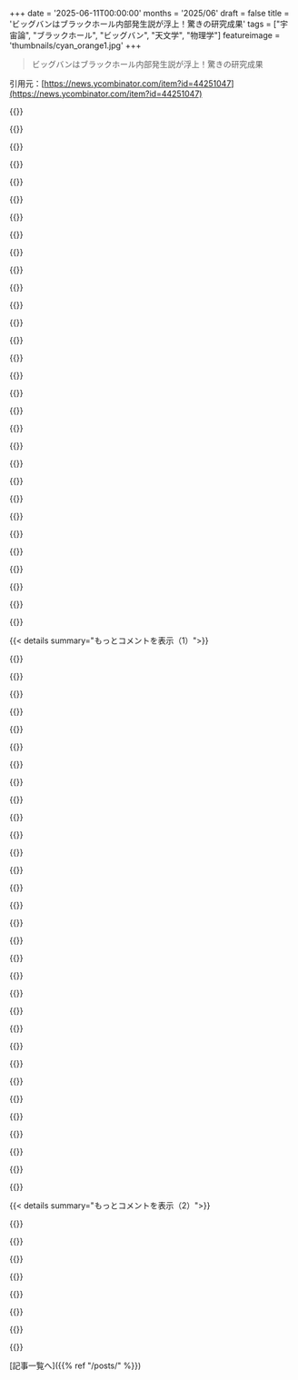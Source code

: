 +++
date = '2025-06-11T00:00:00'
months = '2025/06'
draft = false
title = 'ビッグバンはブラックホール内部発生説が浮上！驚きの研究成果'
tags = ["宇宙論", "ブラックホール", "ビッグバン", "天文学", "物理学"]
featureimage = 'thumbnails/cyan_orange1.jpg'
+++

> ビッグバンはブラックホール内部発生説が浮上！驚きの研究成果

引用元：[https://news.ycombinator.com/item?id=44251047](https://news.ycombinator.com/item?id=44251047)




{{<matomeQuote body="この記事の要約が科学論文の著者によって書かれてるのがいいね！単純化しすぎるリスクはあるけど、書き手が元になった科学を理解してないって可能性はなくなるもんね。" userName="carbocation" createdAt="2025/06/11 20:18:08" color="">}}




{{<matomeQuote body="うん、読むのも楽しかったよ。もっと多くの研究者が専門的な論文と一緒にブログ記事も出してくれたらいいのにね。まあ、科学者全員がブログ形式で書くスキルを持ってるとか、それを望んでるわけじゃないのは分かるけどね。<br>あと、研究者が論文の影響力じゃなくて、ブログのバイラル性で評価されるような世界になるのはちょっと心配かな。" userName="n2d4" createdAt="2025/06/11 20:34:28" color="#785bff">}}




{{<matomeQuote body="ソースを示してもらえませんか？" userName="4ndrewl" createdAt="2025/06/11 21:50:17" color="">}}




{{<matomeQuote body="ほとんどの仕事なんてそんなに重要じゃないし、ただみんなを忙しくさせてるだけだよ。この主張にもソースが必要？" userName="johnisgood" createdAt="2025/06/11 21:59:23" color="">}}




{{<matomeQuote body="Sabine Hossenfelderがこのトピックについて彼女のYTチャンネルでいくつかコメントしてるよ。" userName="NL807" createdAt="2025/06/12 00:40:47" color="">}}




{{<matomeQuote body="うん、すごいね。彼の解決策はすごくシンプルに見えるのに、以前のモデルの問題を全部クリアしてる。たぶん、すべてのブラックホールが独自の宇宙を含んでるのかもしれないね。" userName="fracus" createdAt="2025/06/11 21:33:08" color="">}}




{{<matomeQuote body="良い点が危険性をはるかに上回ると思うな。ジャーナリストが書いたものより、断然こういうのを読みたいね。<br>＞ 科学者全員がブログ形式で書くスキルを持ってるとか、それを望んでるわけじゃないのは分かるけどね<br>彼らはそうすべきだよ。もし研究が公的資金で賄われてるなら、できるだけ一般に利用可能にするべきだね。学者にはコミュニケーション能力が必要だし、彼らがそのスキルを習得できないなんてありえないと思うよ。<br>＞ あと、研究者が論文の影響力じゃなくて、ブログのバイラル性で評価されるような世界になるのはちょっと心配かな<br>今の影響力の測定方法や、それによって歪められたインセンティブがいかにひどいかを考えると、これが悪いことなのかさえ分からないね。<br>少なくとも、彼らが何をしてるかの透明性は向上するよ。これもまた公的資金のことだしね。" userName="graemep" createdAt="2025/06/12 04:45:02" color="#45d325">}}




{{<matomeQuote body="これは良いことなんだ。経済の余剰はここに行ったんだよ。みんなが週5日休むためじゃなくてね。私たちを忙しく、関与させ、やる気にさせるけど、厳密には必要ない仕事に。そうしないと、少数のエリートとその奴隷を除いてみんな飢え死にするか、みんな退屈で人生の意味を失うかだからね。" userName="tracerbulletx" createdAt="2025/06/12 02:02:39" color="">}}




{{<matomeQuote body="著者が「親宇宙」の概念とか、俺たちの宇宙（収縮と膨張してるやつ）がどうやってできたか、もっと詳しく説明してくれたらよかったのに。夜に読んだり考えたりするのに、いいネタだね :-) " userName="NKosmatos" createdAt="2025/06/11 21:43:54" color="#ff33a1">}}




{{<matomeQuote body="特異点の極限で何が起きるか説明できないって分かった時、多くの人がまず考えたことだよね。「たぶん別の宇宙か、並行宇宙への入り口じゃないか」って。でも、量子力学をこういうマクロなモデルと合わせようとすると、疑問はたくさん残る。最初のブラックホールはどこから来たんだ？それに対応する反物質ブラックホールは存在するのか？" userName="raxxorraxor" createdAt="2025/06/12 08:28:54" color="#45d325">}}




{{<matomeQuote body="雇用って結局論文書いて金もらうだけで、科学自体は進まないよね。まさにそれが雇用の基礎だ。" userName="friendzis" createdAt="2025/06/12 05:21:00" color="">}}




{{<matomeQuote body="もしインサイトバイアスってものがあるとしたら、これだね。ブラックホールの“底”が全く新しい宇宙になり得るなんて、こんなの読むの初めてだよ。もし昔から共通の仮説があったとしたら、それはワームホールだったもんね。" userName="oreilles" createdAt="2025/06/12 09:19:03" color="#785bff">}}




{{<matomeQuote body="君が何を求めてるのか理解できないんだよね…<br>俺のコメントと君の返信をAIに通して、君に返事するように頼んでみたよ。手伝いたい気持ちはあるからね。他に追加の指示が必要なら教えて。AIが君の曖昧な要求をそのまま受け取りすぎたのかも？:(<br>AIの出力はこれだよ:<br>Sabine Hossenfelderは学術界から距離を置いた後、最近特定の物語でお金を稼ぐようになった。<br>「Premise A」を「超ひも理論は経験的に証明できないから時間の無駄だ」と定義しよう。<br>彼女はPremise Aから、より広範な「Claim B」である「学術界は広く偽の研究成果を生み出している」に一般化する。<br>彼女の主張は以下を示唆しているようだ:<br>もし学術界がこれを公に認めたり、検証不可能な理論を推進したことを謝罪したりすれば、世間は再び信頼し始めるかもしれない。<br>この一般的な傾向は、彼女のより悪名高い瞬間の1つで頂点に達した:<br>- 学術界内の内部告発者とされる、奇妙に書かれた手紙で、基本的に彼女に「システムを崩壊させないでくれ」と懇願するものだった。<br>その手紙の根拠は？現状を解体すれば、グラントを確保してなんとかやっていくために、かろうじて説得力のある成果をでっち上げている何千人もの学者の生活が破壊される、というものだった。<br>https://en.wikipedia.org/wiki/Bullshit_Jobs" userName="refulgentis" createdAt="2025/06/12 18:26:05" color="">}}




{{<matomeQuote body="この説を初めて読んだ時から、どれくらい信用できるんだろうってずっと思ってたんだよね。どこで聞いたの？" userName="hippari2" createdAt="2025/06/12 02:12:13" color="#ff33a1">}}




{{<matomeQuote body="Sabineはひどい奴だけど、間違ってないとは思う。たくさんの見出しになった論文を読んで、それがデタラメかどうか見抜いてくれるのはありがたいよ（ネタバレ: だいたいデタラメ）。でも、彼女は問題点を特定できるけど、解決策の一部ではないんだ。アカデミアから離れたことで、今のインセンティブの状況を考えると、良い方向に変える力はほとんどない。<br>大きな音を立てることはできても、実際に権力を握ってる人たちは、自分たちに有利になるようにシステムをうまく操作してるから、気にしないだろうね。" userName="jandrese" createdAt="2025/06/12 17:37:48" color="">}}




{{<matomeQuote body="この記事は物理の論文（arXiv:2505.23877）が元で、経営論とか制度の比喩じゃないよ。論文が実際に提案してるのはね、高次元の親宇宙でできたブラックホールの内部で重力的なバウンスがビッグバンになったって説なんだ。量子的な縮退圧が特異点ができる前に崩壊を止めるんだって。外からはブラックホールに見えるけど、中からは138億年の膨張として進化するんだ。これは異なる座標系で一般相対性理論を適用してるんだよ。<br>簡単に言うと、特異点を避けて観測可能な予言（わずかな負の曲率とか自然なインフレーションみたいな相とか）を生み出す、量子補正ありの相対論的崩壊モデルだよ。" userName="jarend" createdAt="2025/06/12 01:01:29" color="#38d3d3">}}




{{<matomeQuote body="＞より高次元の親宇宙<br>それは違うよ。親宇宙は高次元じゃなくて、僕らの宇宙と同じ昔ながらの3+1次元だ。<br>彼らはね、いつものGRを使って、大きな、希薄な、コンパクトな球状に崩壊する物質雲から始めようって提案してる。その過程で事象の地平線ができる。その後、外からは普通のブラックホールに見えるけど、内部の進化は二度と見えない（“凍結した星”だ）。中には物質雲があって、大きな真空の殻があって、それから事象の地平線があるんだ。<br>量子力学によれば、縮退圧が最初「希薄＝塵」みたいで、ある時点で「まずい、非圧縮性だ」ってなる状態方程式を生む。彼らは仮定のもとで、内部が縮退圧で跳ね返る（バウンスする）解を見つけてる。中から見ると、見かけの宇宙定数があって、宇宙論的地平線が外から見たBH地平線にどうにか（？）対応するはずだって考えてるみたい。<br>記事全体で、彼らは色々な大まかな数値を当てはめて、僕らが観測してる宇宙（そのスケール、質量、年齢、見かけの宇宙定数など）がこのメカニズムと互換性があるって主張してる。摂動とかCMBの非等方性にも言及してるよ。<br>もしこれがうまくいったら超クールだよね！<br>でも、モデルが本当に（内部的に）うまくいってるのかはまだ納得できないな。手抜きが多い気がする。僕らの観測宇宙との一致もまだ納得できない（個人的にね）。まあ、僕はもう何年も宇宙論から離れてるし、物理学者じゃなくて数学者だから、僕の意見はかなり割り引いて聞いてね。（arxivのプレプリントを”読んだ”上でのコメントで、計算は全部追ってない）<br>追伸：バウンス近くの安定性についてもコメントしてないと思う。その領域はBKLスタイルの不安定性があることで知られてる。適切なパラメータなら、これらの問題が出る前にバウンスが起こるのかも。僕が見落としただけかもしれないけどね。<br>でも、たとえ不安定でも、モデルが全部うまくいったらそれでもすごいだろうね。" userName="leiroigh" createdAt="2025/06/12 09:15:26" color="#38d3d3">}}




{{<matomeQuote body="＞外から見たBH地平線にどうにかして（？）対応する<br>それは要約には書いてないよ。インフレーションの後、事象の地平線は存在しないはずだ。" userName="mr_toad" createdAt="2025/06/12 20:43:47" color="">}}




{{<matomeQuote body="要約はあまり見てなくて、元論文を直接読んだんだ。<br>この対応関係は、https://arxiv.org/abs/2505.23877の7ページの”Cosmic Acceleration”っていうサブセクションの式31-34に出てくるよ。<br>でも、その正当化はすごく怪しくて手抜きに見えるんだ。だから「どうにかして（？）」ってまとめたんだよ。<br>「インフレーションの後、事象の地平線は存在しないはずだ。」<br>バウンスしてる内部から見た見かけの宇宙定数が宇宙論的地平線を引き起こして、それを外から見たブラックホールの地平線と同一視してるんだ。超エレガントなアイデアだけど、これが本当だっていうのは買えないな。" userName="leiroigh" createdAt="2025/06/13 10:33:45" color="#45d325">}}




{{<matomeQuote body="特異点がないとしても、僕らが持ってる情報だと他のブラックホールは安定してるように見えるのに、なんでこのブラックホールだけバウンスするの？" userName="michaelmrose" createdAt="2025/06/13 08:26:11" color="">}}




{{<matomeQuote body="バウンスは外からは見えないんだ。事象の地平線は因果的に分離してるからね。外から見ると、ブラックホールの形成は昔ながらの「凍結した星」の絵図に見えるよ。<br>どの事象の地平線の向こう側で何が起こるか、観測的な証拠は絶対得られない。自分で見たいなら向こう側に渡るしかないけど（報告はできない）。これについてはグレッグ・イーガンの面白い短編があるよ ;）" userName="leiroigh" createdAt="2025/06/13 10:40:56" color="">}}




{{<matomeQuote body="”The Planck dive”っていう話だよ。グレッグ・イーガンのウェブサイトhttps://www.gregegan.net/PLANCK/Complete/Planck.htmlで無料で読めるよ。" userName="leiroigh" createdAt="2025/06/13 19:22:01" color="">}}




{{<matomeQuote body="＞論文が実際に提案してること[...]（強調は僕がつけた）<br>論文はまだ読んでないんだけど、これは記事が言ってることの（良い）要約にまさに聞こえるね。僕の言い方と記事の説明で、もし何か違うなら何だろう？素人には同じに見えるんだけど。" userName="Agentlien" createdAt="2025/06/12 05:22:02" color="">}}




{{<matomeQuote body="この記事、なんと論文の主著者が書いてるんだって！だから良い要約になってるんだね、たしかに！" userName="Voloskaya" createdAt="2025/06/12 08:19:53" color="">}}




{{<matomeQuote body="前のコメントのことね。前の人が記事の要約がうまいって言ってたんだ。でも、そのコメントがまるで記事の要約と論文内容に違いがあるみたいに聞こえて。違いが見つけられなかったから、何を見落としてるのか気になっただけだよ。" userName="Agentlien" createdAt="2025/06/12 09:18:29" color="">}}




{{<matomeQuote body="論文を読んでみたけど、親宇宙に高次元は見当たらないよ。親宇宙に対しても同じ4D General relativityの枠組みを使ってるみたい。" userName="empiricus" createdAt="2025/06/12 06:58:47" color="">}}




{{<matomeQuote body="じゃあ、同じ相互作用で私たちのブラックホールの中に平面宇宙を作れるの？さらにその中に線形宇宙とか？私たちの宇宙を収めるのに4-D宇宙がどれだけ大きいか想像もつかないし、もっと階層があるならさらにヤバいね。でも、私たちの宇宙は簡単に数えきれないほどの平面宇宙を含める可能性があるんだね。" userName="ASalazarMX" createdAt="2025/06/12 01:36:25" color="#38d3d3">}}




{{<matomeQuote body="収容できるかどうかは、体積が増えるっていうより高次元で空間がどう折り畳まれてるかって話じゃない？隅には十分な空間があるんだよ： https://observablehq.com/@tophtucker/theres-plenty-of-room-i..." userName="dleeftink" createdAt="2025/06/12 01:58:23" color="#785bff">}}




{{<matomeQuote body="はぁ： https://arxiv.org/abs/2505.23877" userName="thechao" createdAt="2025/06/12 04:01:30" color="#45d325">}}




{{<matomeQuote body="これって、基本的にはPenrose-Hawkingの特異点理論を覆したってこと？かなりヤバいことじゃないの？この分野の研究者たちは、この論文にどう反応してるんだろ？" userName="potamic" createdAt="2025/06/12 07:06:59" color="#785bff">}}




{{< details summary="もっとコメントを表示（1）">}}

{{<matomeQuote body="彼らは非平坦な曲率を予測してるから、Penrose-Hawking理論を覆したわけじゃないよ（既存のデータや測定ではね、これは将来改善されるかも）" userName="mensetmanusman" createdAt="2025/06/14 16:04:11" color="">}}




{{<matomeQuote body="素人向けにもう少し詳しく説明してくれる？以下の記述は見た目以上に意味があるの？<br>＞ Penroseはすごく一般的な条件で重力崩壊は特異点につながるって証明した...<br>私たちは重力崩壊が特異点で終わる必要はないって示してるんだ。近似なしの厳密な解析解、つまり数学的な結果を見つけたんだよ" userName="potamic" createdAt="2025/06/15 06:12:45" color="#ff5c5c">}}




{{<matomeQuote body="これって、量子重力を諦めて、Pauli exclusion principleが重力関係なく成り立つって言ってるだけみたいだね。" userName="eggn00dles" createdAt="2025/06/12 04:50:27" color="">}}




{{<matomeQuote body="この説には２つ疑問があるんだ。<br>１．この理論だと親宇宙が必要だけど、それはブラックホールの中でできたわけじゃない。だから、別の宇宙誕生メカニズムがあるはずだけど、子宇宙からは知りようがない。結局「宇宙はどう始まったか？」って本当の問いに答えてない。「未知の場」の代わりに、「未知の変な性質を持つ親宇宙」になっただけ。<br>２．親宇宙のブラックホールは、俺たちが見る全ての物質を含むには、今の宇宙のブラックホールよりはるかに大きくないといけない。一番大きいブラックホールの7500億倍もあるブラックホールがどうやってできるんだ？" userName="kosh2" createdAt="2025/06/12 13:01:08" color="">}}




{{<matomeQuote body="このアイデア、そんなに新しいかなって思う。<br>シュヴァルツシルト解みたいに、俺たちの宇宙から見たらブラックホールの一部である「漸近的に平坦な時空」を持つブラックホールモデルはたくさんあるよ。特異点の周りで何かが起きて新しい宇宙を作るっていうのは、そんなにおかしくない話じゃない？<br>もし俺たちの宇宙が別の宇宙の子で、それがまた別の子…って続くなら、「なんで宇宙のパラメータはこうなの？」みたいな問題も解決できるかも。宇宙がたくさんあって、たまたま俺たちが住める宇宙にいるか、ブラックホールをたくさん作る宇宙ほど子孫が多いみたいな自然淘汰があるか。<br>親ブラックホールの相対的なサイズについては、宇宙レベルではエネルギー保存則は普通には成り立たなくていいんだ。宇宙の重力結合エネルギーが、全質量と逆符号で合計ゼロになるって考えもあるから、何に違反することもなく、質量を増やしたり減らしたりできる可能性がある。" userName="PaulHoule" createdAt="2025/06/12 14:04:16" color="#45d325">}}




{{<matomeQuote body="「俺たちの宇宙は別の宇宙の子で、それがまた別の子…」みたいな無限遡行の考え方って、説明力があると思う？<br>俺にとっては、ぱっと見、中身がない説明に聞こえるんだよ。永遠インフレーションとか、特定の循環宇宙論みたいに、無限の過去を考えたり、時間の矢を曖昧にするモデルがあるのはわかるけど…起源の問題を無限に後ろに押しやることで、一体何が解決するんだ？" userName="corry" createdAt="2025/06/12 20:51:52" color="">}}




{{<matomeQuote body="問題はこれだよね：<br>− 観測できない親宇宙がある<br>これは真実かもしれないステートメント。<br>「無限の連鎖」の部分は単なるありそうな示唆で、必ずしも真実じゃない。俺たちにはアクセスできない情報が必要だね。" userName="blamestross" createdAt="2025/06/13 07:42:53" color="">}}




{{<matomeQuote body="科学が何たるかわかってないんじゃないか？提案された理論は、他のどんな理論と同じように、予測力と単純さで判断されるべきだ。お前の好奇心を満たさないかなんて関係ない。" userName="lugu" createdAt="2025/06/12 22:00:15" color="">}}




{{<matomeQuote body="この理論のどこに「予測力と単純さ」があるの？" userName="nsonha" createdAt="2025/06/13 11:39:10" color="">}}




{{<matomeQuote body="＞「なぜ宇宙のパラメータはこうなの？」<br>「あーでも、このパラメータが少しずれてたら、俺が勝手に決めたあれは起こらなかっただろうな！」って言う奴らへ：<br>この宇宙が他のどんな方法でも存在し得たって、どうやって知るんだ？時間が経てば、物事って特定の周波数や長さに落ち着くんじゃないのか？<br>俺にとって「微調整（fine tuning）」は、別に困惑するようなことじゃなくて、単なる論点先取（question begging）だし、マルチバースでそれを追い払う必要はないと思うね。" userName="nurettin" createdAt="2025/06/12 16:23:19" color="">}}




{{<matomeQuote body="人間原理ってやつかな。" userName="thomasweiser" createdAt="2025/06/12 19:28:41" color="">}}




{{<matomeQuote body="親宇宙が必要ってわけじゃないよ。<br>宇宙は膨張して収縮して、バウンスするかもね。<br>それが永遠に続くか、エネルギーはどうなるか、とかは疑問だけど。<br>親宇宙のブラックホールが巨大である必要もないんだ、収縮を考慮に入れてないね。<br>相対論なら10ftの納屋に100ftの梯子が入るみたいに考えられる。<br>それに、全部解明してなくても論文は発表できるんだ。それが次の研究につながるんだから、批判も大事だよ。" userName="godelski" createdAt="2025/06/12 13:58:02" color="#38d3d3">}}




{{<matomeQuote body="親宇宙のブラックホールが巨大じゃなきゃって話は、線形の大きさじゃなくて質量の話をしてるんだと思うよ。<br>（もしそうじゃないなら、俺は質量の話をしてる）。<br>ブラックホールの中の質量って一定じゃないの？（物が落ちてくるのは無視してね）" userName="mcswell" createdAt="2025/06/12 14:34:16" color="">}}




{{<matomeQuote body="相対性理論は質量にも当てはまるんだ。<br>加速すると重くなる。<br>ブラックホールは数学的には無限小の点に質量があるんだから、ゼロで割ってるようなもんだ。<br>外から見た質量と中から見た質量が違ってもおかしくないよ。Dr Whoみたいに「中は外より広い」ってやつだ。<br>梯子の例みたいに、質量についても変なことが起こるんだ。" userName="godelski" createdAt="2025/06/13 02:22:18" color="#ff5733">}}




{{<matomeQuote body="あれ、見かけの質量って言いたかったんだ。<br>質量が増えるわけじゃなくて、加速させるのに必要なエネルギーが増えるから、質量が増えたみたいに見えるんだよ。<br>それは、速い質量が遅い質量より重力が強くなるって意味じゃない。<br>もしそうなら、ブラックホールは物質を加速させて「ボーナス質量」を得るから、さらにひどいことになるでしょ。" userName="blamestross" createdAt="2025/06/13 07:47:51" color="#785bff">}}




{{<matomeQuote body="ブラックホールは、元になった星と同じ質量と情報を持ってるんだ。<br>もし理論が質量と情報の保存を破ってないなら、俺たちのブラックホールを生んだ星は、俺たちの宇宙全体と同じくらい質量があったはずだ。<br>そんな巨大な星がどうやってできたのか、俺たちに理解できる理論があるとは思えないね。" userName="kosh2" createdAt="2025/06/13 19:20:12" color="#ff5733">}}




{{<matomeQuote body="見かけの質量って言いたかったんだ。<br>「見かけの」を省略したのは、HN（Hacker News）だから、相対論に詳しい人なら分かると思ったんだよ。<br>実際の質量が増えるなら、エネルギー保存則を破ることになるからね。<br>すべては君の観測フレーム次第で、これらは局所的なシステムとして扱えるんだ。" userName="godelski" createdAt="2025/06/13 23:05:55" color="">}}




{{<matomeQuote body="バウンスする前の、前の宇宙の情報はどこに行っちゃうの？破壊されちゃうの？" userName="2OEH8eoCRo0" createdAt="2025/06/12 14:22:31" color="#ff33a1">}}




{{<matomeQuote body="情報は消えるって説もあるし、バウンスするたびに新しい物理法則が生まれるって説もあるよ（なんでそうなるかは知らないけど）。" userName="JKCalhoun" createdAt="2025/06/12 20:37:45" color="">}}




{{<matomeQuote body="宇宙背景放射の分布がその情報かもしれないね。<br>事象の地平線に突っ込んでバウンスした質量分布とかが。" userName="blamestross" createdAt="2025/06/13 07:53:24" color="#ff33a1">}}




{{<matomeQuote body="1. 宇宙ってブラックホールの中でできるのかな？<br>無限の宇宙-ブラックホール-宇宙の連鎖かもね。アリストテレスは無限の因果を否定したけど、あれは間違いだったって分かってるしね。<br>2. 自分の宇宙が他の宇宙と比べて大きいか小さいかも分からないし、比べる意味があるかも分からない。<br>ビッグバン説って、もしかしたら現代科学で一番の推測にすぎないんじゃない？" userName="meowky" createdAt="2025/06/12 14:00:32" color="#38d3d3">}}




{{<matomeQuote body="外側の宇宙は昔からあったけど、最後は崩壊したかも。でも俺たちの宇宙は逆で、ずっと膨張するみたいだね。これって面白い対称性があるな。<br>もしかしたら、崩壊と膨張がお互いを映し合ってる、実は全部で一つの宇宙なのかもしれないね。" userName="mr_toad" createdAt="2025/06/12 20:37:52" color="">}}




{{<matomeQuote body="あなたの最初の意見は、ちょっと仮定が入ってるんじゃない？<br>なんで親の宇宙もブラックホールの中でできた可能性を考えないの？<br>なんでそう決めつけちゃったの？（前のコメントへの質問かな）" userName="jama211" createdAt="2025/06/14 19:25:59" color="">}}




{{<matomeQuote body="俺たちが「始まった」から、宇宙も「始まった」って考えちゃうんだよね。これって擬人化だ。<br>本当にそうなの？宇宙には始まりがある義務なんてないんだよ。<br>地球をぐるっと回ったら、結局元に戻るのと似てるかもね。" userName="nbulka" createdAt="2025/06/12 20:39:42" color="">}}




{{<matomeQuote body="今の観測だと、俺たちの見えてる宇宙は膨張してて（「引き伸ばされてる」って感じかな）、これからもずっと続きそうなんだ。<br>膨張してるってことは、昔はもっと小さかったはずだよね。<br>昔はどうだったの？って考えるのは自然なことで、ビッグバン理論はそれを説明する良い試みだと思うな。<br>https://en.wikipedia.org/wiki/Expansion_of_the_universe<br>https://en.wikipedia.org/wiki/Chronology_of_the_universe" userName="yencabulator" createdAt="2025/06/14 13:15:05" color="#45d325">}}




{{<matomeQuote body="太陽だって始まりがあったよ。<br>ガスが集まってて、ある時質量が足りて火が付いたんだ。人も娘として始まって、成長してちゃんとした人生を送るようになるだろ？<br>銀河だって太陽より先にできたはずだし。<br>だから、物事には始まりがあるんだ。ある時はなくて、ある時から「あった」ってなるんだよ。" userName="mc32" createdAt="2025/06/12 22:30:19" color="">}}




{{<matomeQuote body="そうそう、でも地球だって始まりはあったんだよね。<br>君の言うことには同意だよ。<br>「原因があるから結果がある」みたいな説明って魅力的で、確実な感じがするし、人間はそういうの好きなみたいだけど、だからってそれが必ず必要なわけじゃないんだよね。" userName="jungturk" createdAt="2025/06/12 22:33:00" color="">}}




{{<matomeQuote body="宇宙のどんな理論やモデルだって、きっと次の疑問が出てくる余地を残すんじゃないの？<br>考えられる全ての難しい問題に全部答えられないとダメなの？" userName="bagacrap" createdAt="2025/06/12 13:36:14" color="">}}




{{<matomeQuote body="記事のフェルミオンバウンス説、あれだけの物質・エネルギー量だと、すごいブラックホールだったってことだよね。どんな環境でそんなにデカくなったか気になるな。ブラックホール宇宙説自体は別に新しくないけど、この記事の解析解がすごいってわけか。" userName="molticrystal" createdAt="2025/06/11 20:55:20" color="#ff33a1">}}




{{<matomeQuote body="どっかで読んだけど、俺たちの3D宇宙って4Dブラックホールの中にあるかもって話あったな。ブラックホールに入ると空間の自由度が1個減るからN-1次元になるんだって。俺たちの3D宇宙は4Dブラックホールに落ちた物質で、俺たちのブラックホールは2D宇宙を含んでるとか。外の4D宇宙は5Dブラックホールかもね。" userName="meindnoch" createdAt="2025/06/11 20:54:36" color="">}}

{{</details>}}




{{< details summary="もっとコメントを表示（2）">}}

{{<matomeQuote body="そうだね、あと俺たちの宇宙のどんな性質が”スパゲッティ化”された高次元なのか当てる遊びもあるよね。俺は光速cを予想したな。あれ、一定の定数だし。もしかしたら物理定数全部、上位の宇宙の”スパゲッティ化”された名残かも。" userName="unyttigfjelltol" createdAt="2025/06/11 20:59:32" color="">}}




{{<matomeQuote body="光速cは良い候補じゃないと思うよ。パラメータっていうより、時間と空間で違う単位を選んだときの補正係数だからさ。自然単位系だとcとか1にしちゃうし。宇宙の真のパラメータは無次元定数だよ。微細構造定数とか陽子電子質量比とか、あと3+1次元とかね。" userName="jfengel" createdAt="2025/06/11 21:14:13" color="#ff5c5c">}}




{{<matomeQuote body="＞ cは良い候補じゃないと思う<br>そんな断言しないでよ！cがパラメータかどうか実験で分かるわけじゃないんだ。可変cの物理学の定式化もあるし。数学難しいからあんま探求されないけどね。" userName="throwawaymaths" createdAt="2025/06/11 22:33:44" color="#ff5c5c">}}




{{<matomeQuote body="物理学者がcのパラメータ化をあんま探求しないのは、物理的に微妙か役に立たないから。相対論学者はもっと変なことも考えるし、非物理的な次元構成とかクールだろ！<br>観測だとcは再結合後どこも同じだ。Lyman-alpha forestとかで分かる。異方性入れるのは超難しい。<br>Lewis & Barnes 2021の論文はエネルギー密度ゼロでの一方通行の光速の異方性を見てたみたい。https://www.cambridge.org/core/journals/publications-of-the-... (arxiv: ＜https://arxiv.org/abs/2012.12037＞)<br>続編はまだみたい（https://scholar.google.com/scholar?cites=2012575105829699847...＞）。Chamberlain論文も面白そう。<br>Magueigo 2003年のVSL総説もあるよ（https://iopscience.iop.org/article/10.1088/0034-4885/66/11/R...＞ copy https://cds.cern.ch/record/618057/files/0305457.pdf preprint https://arxiv.org/abs/astro-ph/0305457＞）。<br>初期宇宙で可変cモデルを理解できても、再結合前の化学・軽元素合成とかどう説明？Lorentz対称性どう排除？ゲージ理論は無視できないぞ。" userName="raattgift" createdAt="2025/06/12 09:23:07" color="#785bff">}}




{{<matomeQuote body="俺の理解だとさ、VSL物理学って、平坦な時空で質量があるとcがゼロに近づくとき、特異点なくせるんだって。これってEinsteinの曲がった時空と同じなんだけど、c(m)の式が直線からズレてるところで違う。擬似ブラックホールになるけど、違いは今の技術じゃ観測できないかも。" userName="throwawaymaths" createdAt="2025/06/13 16:32:53" color="#45d325">}}




{{<matomeQuote body="ちょっと何言ってるか分かんないな。平坦な時空に質量があると、Einstein方程式満たせないし。<br>可変光速には色々タイプがあるんだ。時間で変わるやつとか、空間で変わるやつとか。それぞれ方程式とか全然違う。<br>cが応力・エネルギーテンソルと複雑に関係してもおかしくないけど、それがGRと同じ軌道を生むとは限らないし。<br>理論を作るには、cの関数決めて、方程式出して、条件設定して、色々計算して直感養う必要があるんだ。Parameterized post-Newtonian formalism（＜https://en.wikipedia.org/wiki/Parameterized_post-Newtonian_f...＞）みたいなアプローチも良いね。<br>君の”c(m)の式”ってのが分かんないな。<br>Einstein–Hilbert action: ＜https://en.wikipedia.org/wiki/Einstein%E2%80%93Hilbert_actio...＞" userName="raattgift" createdAt="2025/06/13 18:34:26" color="#45d325">}}




{{<matomeQuote body="String theoryの高次元数って、あれって定数を次元に変えてるってこと？俺の考え単純すぎかな？" userName="AtlasBarfed" createdAt="2025/06/11 21:20:54" color="">}}

{{</details>}}



[記事一覧へ]({{% ref "/posts/" %}})

